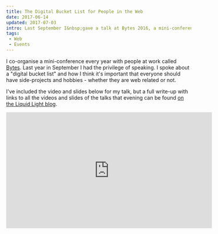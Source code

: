 ```yaml
---
title: The Digital Bucket List for People in the Web
date: 2017-06-14
updated: 2017-07-03
intro: Last September I&nbsp;gave a talk at Bytes 2016, a mini-conference for people in the web about my digital bucket list for people who work with the internet.
tags:
 - Web
 - Events
---
```


I co-organise a mini-conference every year with people at work called [Bytes](https://www.bytesconf.co.uk/)​. Last year in September I had the privilege of speaking. I spoke about a "digital bucket list" and how I think it's important that everyone should have side-projects and hobbies - whether they are web related or not. 

I've included the video and slides below for my talk, but a full write-up with links to all the videos and slides of the talks that evening can be found [on the Liquid Light blog](https://www.liquidlight.co.uk/blog/article/bytes-2016/).

<div class="video"><iframe width="560" height="315" src="https://www.youtube.com/embed/FnYL-QEoi68?rel=0&amp;controls=0&amp;showinfo=0" frameborder="0" allowfullscreen></iframe></div>

<script async class="speakerdeck-embed" data-id="6e0809ab5c6345fc9fb8f39a6165e34f" data-ratio="1.77777777777778" src="//speakerdeck.com/assets/embed.js"></script>